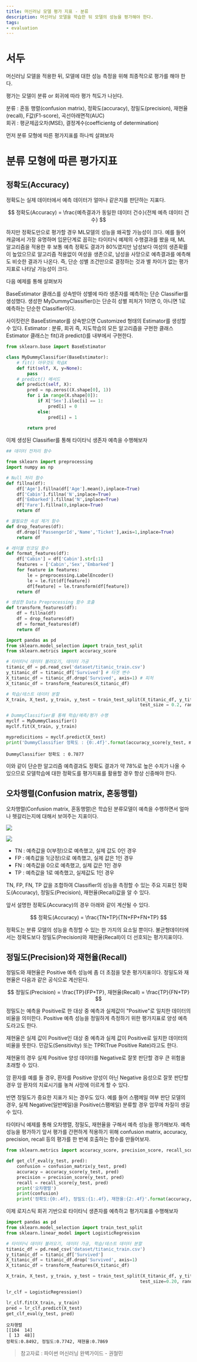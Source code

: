 ```yaml
---
title: 머신러닝 모델 평가 지표 - 분류
description: 머신러닝 모델을 학습한 뒤 모델의 성능을 평가해야 한다.
tags:
- evaluation
---
```



# 서두
머신러닝 모델을 적용한 뒤, 모델에 대한 성능 측정을 위해 최종적으로 평가를 해야 한다.

평가는 모델이 분류 or 회귀에 따라 평가 척도가 나뉜다.

분류 : 혼동 행렬(confusion matrix), 정확도(accuracy), 정밀도(precision), 재현율(recall), F값(F1-score), 곡선아래면적(AUC)  
회귀 : 평균제곱오차(MSE), 결정계수(coefficientg of determination)


먼저 분류 모형에 따른 평가지표를 하나씩 살펴보자

# 분류 모형에 따른 평가지표

## 정확도(Accuracy)
정확도는 실제 데이터에서 예측 데이터가 얼마나 같은지를 판단하는 지표다.

$$
정확도(Accuracy) = \frac{예측결과가 동일한 데이터 건수}{전체 예측 데이터 건수}
$$

하지만 정확도만으로 평가할 경우 ML모델의 성능을 왜곡할 가능성이 크다.
예를 들어 캐글에서 가장 유명하며 입문단계로 꼽히는 타이타닉 예제의 수행결과를 봤을 때, ML 알고리즘을 적용한 후 보통 예측 정확도 결과가 80%였지만 남성보다 여성의 생존확률이 높았으므로 알고리즘 적용없이 여성을 생존으로, 남성을 사망으로 예측결과를 예측해도 비슷한 결과가 나온다.
즉, 단순 성별 조건만으로 결정하는 것과 별 차이가 없는 평가지표로 나타날 가능성이 크다.

다음 예제를 통해 살펴보자

BaseEstimator 클래스를 상속받아 성별에 따라 생존자를 예측하는 단순 Classifier를 생성했다.
생성한 MyDummyClassifier()는 단순히 성별 피처가 1이면 0, 아니면 1로 예측하는 단순한 Classifier이다.

사이킷런은 BaseEstimator를 상속받으면 Customized 형태의 Estimator를 생성할 수 있다.
Estimator : 분류, 회귀 즉, 지도학습의 모든 알고리즘을 구현한 클래스
Estimator 클래스는 fit()과 predict()를 내부에서 구현한다.
```python
from sklearn.base import BaseEstimator

class MyDummyClassifier(BaseEstimator):
    # fit() 아무것도 학습X
    def fit(self, X, y=None):
        pass
    # predict() 메서드
    def predict(self, X):
        pred = np.zeros((X.shape[0], 1))
        for i in range(X.shape[0]):
            if X['Sex'].iloc[i] == 1:
                pred[i] = 0
            else:
                pred[i] = 1
                
        return pred
```

이제 생성된 Classifier를 통해 타이타닉 생존자 예측을 수행해보자
```python
## 데이터 전처리 함수

from sklearn import preprocessing
import numpy as np

# Null 처리 함수
def fillna(df):
    df['Age'].fillna(df['Age'].mean(),inplace=True)
    df['Cabin'].fillna('N',inplace=True)
    df['Embarked'].fillna('N',inplace=True)
    df['Fare'].fillna(0,inplace=True)
    return df

# 불필요한 속성 제거 함수
def drop_features(df):
    df.drop(['PassengerId','Name','Ticket'],axis=1,inplace=True)
    return df

# 레이블 인코딩 함수
def format_features(df):
    df['Cabin'] = df['Cabin'].str[:1]
    features = ['Cabin','Sex','Embarked']
    for feature in features:
        le = preprocessing.LabelEncoder()
        le = le.fit(df[feature])
        df[feature] = le.transform(df[feature])
    return df

# 생성한 Data Preprocessing 함수 호출
def transform_features(df):
    df = fillna(df)
    df = drop_features(df)
    df = format_features(df)
    return df

```

```python
import pandas as pd
from sklearn.model_selection import train_test_split
from sklearn.metrics import accuracy_score

# 타이타닉 데이터 불러오기, 데이터 가공
titanic_df = pd.read_csv('dataset/titanic_train.csv')
y_titanic_df = titanic_df['Survived'] # 타겟 변수
X_titanic_df = titanic_df.drop('Survived', axis=1) # 피처
X_titanic_df = transform_features(X_titanic_df)

# 학습/테스트 데이터 분할
X_train, X_test, y_train, y_test = train_test_split(X_titanic_df, y_titanic_df,
                                                   test_size = 0.2, random_state = 0)

# DummyClassifier를 통해 학습/예측/평가 수행
myclf = MyDummyClassifier()
myclf.fit(X_train, y_train)

mypredicitions = myclf.predict(X_test)
print('DummyClassifier 정확도 : {0:.4f}'.format(accuracy_score(y_test, mypredicitions)))
```
```
DummyClassifier 정확도 : 0.7877
```

이와 같이 단순한 알고리즘 예측결과도 정확도 결과가 약 78%로 높은 수치가 나올 수 있으므로 모델학습에 대한 정확도를 평가지표를 활용할 경우 항상 신중해야 한다.

## 오차행렬(Confusion matrix, 혼동행렬)
오차행렬(Confusion matrix, 혼동행렬)은 학습된 분류모델이 예측을 수행하면서 얼마나 헷갈리는지에 대해서 보여주는 지표이다.

![](https://images.velog.io/images/adastra/post/7ffeabe6-8760-4615-a6fb-640e8f80e525/%EC%98%A4%EC%B0%A8%ED%96%89%EB%A0%AC1.png)

![](https://images.velog.io/images/adastra/post/0401f6e4-d597-4589-876b-3df0e11ad502/%EC%98%A4%EC%B0%A8%ED%96%89%EB%A0%AC2.png)

- TN : 예측값을 0(부정)으로 예측했고, 실제 값도 0인 경우
- FP : 예측값을 1(긍정)으로 예측했고, 실제 값은 1인 경우
- FN : 예측값을 0으로 예측했고, 실제 값은 1인 경우
- TP : 예측값을 1로 예측했고, 실제값도 1인 경우

TN, FP, FN, TP 값을 조합하여 Classifier의 성능을 측정할 수 있는 주요 지표인 정확도(Accuracy), 정밀도(Precision), 재현율(Recall)값을 알 수 있다.

앞서 설명한 정확도(Accuracy)의 경우 아래와 같이 계산될 수 있다.

$$
정확도(Accuracy) = \frac{TN+TP}{TN+FP+FN+TP}
$$

정확도는 분류 모델의 성능을 측정할 수 있는 한 가지의 요소일 뿐이다.
불균형데이터에서는 정확도보다 정밀도(Precision)와 재현율(Recall)이 더 선호되는 평가지표이다.

## 정밀도(Precision)와 재현율(Recall)

정밀도와 재현율은 Positive 예측 성능에 좀 더 초점을 맞춘 평가지표이다.
정밀도와 재현율은 다음과 같은 공식으로 계산된다.

$$
정밀도(Precision) = \frac{TP}{FP+TP}, 
재현율(Recall) = \frac{TP}{FN+TP}
$$

정밀도는 예측을 Positive로 한 대상 중 예측과 실제값이 "Positive"로 일치한 데이터의 비율을 의미한다.
Positive 예측 성능을 정밀하게 측정하기 위한 평가지표로 양성 예측도라고도 한다.

재현율은 실제 값이 Positive인 대상 중 예측과 실제 값이 Positive로 일치한 데이터의 비율을 뜻한다.
민감도(Sensitivity) 또는 TPR(True Positive Rate)라고도 한다.

재현율의 경우 실제 Positive 양성 데이터를 Negative로 잘못 판단할 경우 큰 위험을 초래할 수 있다.

암 환자를 예를 들 경우, 환자를 Positive 양성이 아닌 Negative 음성으로 잘못 판단할 경우 암 환자의 치료시기를 놓쳐 사망에 이르게 할 수 있다.

반면 정밀도가 중요한 지표가 되는 경우도 있다.
예를 들어 스팸메일 여부 판단 모델의 경우, 실제 Negative(일반메일)을 Positive(스팸메일) 분류할 경우 업무에 차질이 생길 수 있다.

타이타닉 예제를 통해 오차행렬, 정밀도, 재현율을 구해서 예측 성능을 평가해보자. 예측 성능을 평가하기 앞서 평가를 간편하게 적용하기 위해 confusion matrix, accuracy, precision, recall 등의 평가를 한 번에 호출하는 함수를 만들어보자.

```python
from sklearn.metrics import accuracy_score, precision_score, recall_score, confusion_matrix

def get_clf_eval(y_test, pred):
    confusion = confusion_matrix(y_test, pred)
    accuracy = accuracy_score(y_test, pred)
    precision = precision_score(y_test, pred)
    recall = recall_score(y_test, pred)
    print('오차행렬')
    print(confusion)
    print('정확도:{0:.4f}, 정밀도:{1:.4f}, 재현율:{2:.4f}'.format(accuracy, precision, recall))
```

이제 로지스틱 회귀 기반으로 타이타닉 생존자를 예측하고 평가지표를 수행해보자

```python
import pandas as pd
from sklearn.model_selection import train_test_split
from sklearn.linear_model import LogisticRegression

# 타이타닉 데이터 불러오기, 데이터 가공, 학습/테스트 데이터 분할
titanic_df = pd.read_csv('dataset/titanic_train.csv')
y_titanic_df = titanic_df['Survived']
X_titanic_df = titanic_df.drop('Survived', axis=1)
X_titanic_df = transform_features(X_titanic_df)

X_train, X_test, y_train, y_test = train_test_split(X_titanic_df, y_titanic_df,
                                                   test_size=0.20, random_state=11)

lr_clf = LogisticRegression()

lr_clf.fit(X_train, y_train)
pred = lr_clf.predict(X_test)
get_clf_eval(y_test, pred)
```

```
오차행렬
[[104  14]
 [ 13  48]]
정확도:0.8492, 정밀도:0.7742, 재현율:0.7869
```


> 참고자료 : 파이썬 머신러닝 완벽가이드 - 권철민